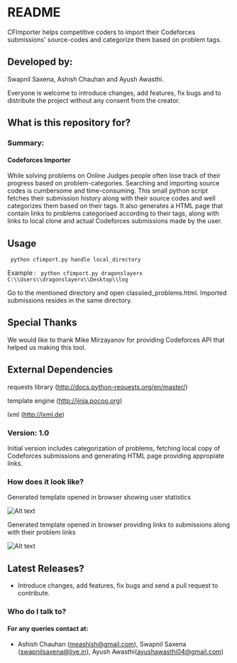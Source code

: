 # README #
CFImporter helps competitive coders to import their Codeforces submissions' source-codes and categorize them based on problem tags.

## Developed by:
Swapnil Saxena, Ashish Chauhan and Ayush Awasthi. 

Everyone is welcome to introduce changes, add features, fix bugs and to distribute the project without any consent from the creator.  

## What is this repository for?

### Summary: 

#### Codeforces Importer

While solving problems on Online Judges people often lose track of their progress based on problem-categories.
Searching and importing source codes is cumbersome and time-consuming.
This small python script fetches their submission history along with their source codes and well categorizes them based on their tags. 
It also generates a HTML page that contain links to problems categorised according to their tags, along with links to local clone and actual Codeforces submissions made by the user.

## Usage  

<code> python cfimport.py handle local_directory </code> 

Example : <code> python cfimport.py dragonslayerx C:\\\\Users\\\\dragonslayerx\\\\Desktop\\\\log </code>

Go to the mentioned directory and open classiied_problems.html. Imported submissions resides in the same directory.

## Special Thanks

We would like to thank Mike Mirzayanov for providing Codeforces API that helped us making this tool.

## External Dependencies

requests library (http://docs.python-requests.org/en/master/)

template engine (http://jinja.pocoo.org)

lxml (http://lxml.de)
 
### Version:  1.0

Initial version includes categorization of problems, fetching local copy of Codeforces submissions and generating HTML page providing appropiate links.

### How does it look like? ###

Generated template opened in browser showing user statistics

![Alt text](/./screenshots/screenshot1.jpg?raw=true "ScreenShot1")
 
Generated template opened in browser providing links to submissions along with their problem links

![Alt text](/./screenshots/screenshot2.jpg?raw=true "ScreenShot2")

## Latest Releases?  

* Introduce changes, add features, fix bugs and send a pull request to contribute. 

### Who do I talk to?
#### For any queries contact at:

* Ashish Chauhan (meashish@gmail.com), Swapnil Saxena (swapnilsaxena@live.in), Ayush Awasthi(ayushawasthi04@gmail.com)
